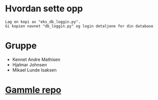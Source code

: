# Hvordan sette opp
```
Lag en kopi av "eks_db_loggin.py".
Gi kopien navnet "db_loggin.py" og login detaljene for din database
```

# Gruppe
- Kennet Andre Mathisen
- Hjalmar Johnsen
- Mikael Lunde Isaksen

# [Gammle repo](https://github.com/kegma1/KenHjaMik_quiz)
